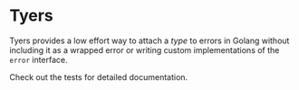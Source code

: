 # Tyers

Tyers provides a low effort way to attach a _type_ to errors in Golang without including it as a wrapped error or writing custom implementations of the `error` interface.

Check out the tests for detailed documentation.
